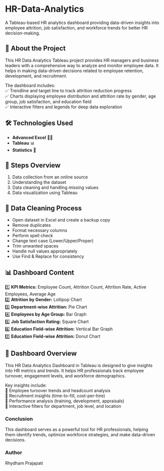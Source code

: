 # HR-Data-Analytics
A Tableau-based HR analytics dashboard providing data-driven insights into employee attrition, job satisfaction, and workforce trends for better HR decision-making.

## 📖 About the Project  
This HR Data Analytics Tableau project provides HR managers and business leaders with a comprehensive way to analyze and monitor employee data. It helps in making data-driven decisions related to employee retention, development, and recruitment.  

The dashboard includes:  
✅ Trendline and target line to track attrition reduction progress  
✅ Charts displaying employee distribution and attrition rate by gender, age group, job satisfaction, and education field  
✅ Interactive filters and legends for deep data exploration  

## 🛠️ Technologies Used  
- **Advanced Excel** 👨‍💻  
- **Tableau** 📊  
- **Statistics** 📜  

## 📝 Steps Overview  
1. Data collection from an online source  
2. Understanding the dataset  
3. Data cleaning and handling missing values  
4. Data visualization using Tableau  

## 🧹 Data Cleaning Process  
- Open dataset in Excel and create a backup copy  
- Remove duplicates  
- Format necessary columns  
- Perform spell check  
- Change text case (Lower/Upper/Proper)  
- Trim unwanted spaces  
- Handle null values appropriately  
- Use Find & Replace for consistency  

## 📊 Dashboard Content  
1️⃣ **KPI Metrics:** Employee Count, Attrition Count, Attrition Rate, Active Employees, Average Age  
2️⃣ **Attrition by Gender:** Lollipop Chart  
3️⃣ **Department-wise Attrition:** Pie Chart  
4️⃣ **Employees by Age Group:** Bar Graph  
5️⃣ **Job Satisfaction Rating:** Square Chart  
6️⃣ **Education Field-wise Attrition:** Vertical Bar Graph  
7️⃣ **Education Field-wise Attrition:** Donut Chart  

## 📌 Dashboard Overview  
This HR Data Analytics Dashboard in Tableau is designed to give insights into HR metrics and trends. It helps HR professionals track employee turnover, engagement levels, and workforce demographics.  

Key insights include:  
🔹 Employee turnover trends and headcount analysis  
🔹 Recruitment insights (time-to-fill, cost-per-hire)  
🔹 Performance analysis (training, development, appraisals)  
🔹 Interactive filters for department, job level, and location  

### Conclusion
This dashboard serves as a powerful tool for HR professionals, helping them identify trends, optimize workforce strategies, and make data-driven decisions.  

### Author
Rhydham Prajapati


